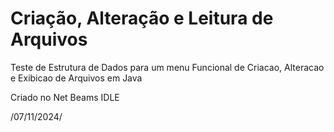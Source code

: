 # Criação, Alteração e Leitura de Arquivos

Teste de Estrutura de Dados para um menu Funcional de Criacao, Alteracao e Exibicao de Arquivos em Java

Criado no Net Beams IDLE

/07/11/2024/
